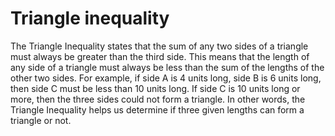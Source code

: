 # Triangle inequality

The Triangle Inequality states that the sum of any two sides of a triangle must always be greater than the third side. This means that the length of any side of a triangle must always be less than the sum of the lengths of the other two sides. For example, if side A is 4 units long, side B is 6 units long, then side C must be less than 10 units long. If side C is 10 units long or more, then the three sides could not form a triangle. In other words, the Triangle Inequality helps us determine if three given lengths can form a triangle or not.
